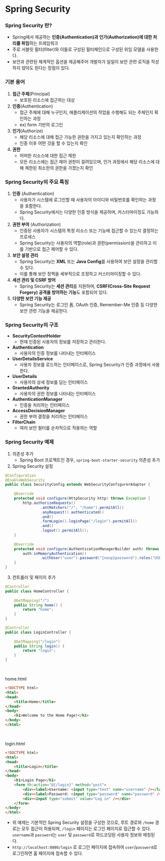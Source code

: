 # Spring Security
### Spring Security 란?
* Spring에서 제공하는 **인증(Authentication)과 인가(Authorization)에 대한 처리를 위임**하는 프레임워크
* 주로 서블릿 필터(filter)와 이들로 구성된 필터체인으로 구성된 위임 모델을 사용한다.
* 보안과 관련된 체계적인 옵션을 제공해주어 개발자가 일일이 보안 관련 로직을 작성하지 않아도 된다는 장점이 있다.
### 기본 용어
1. **접근 주체**(Principal)
    * 보호된 리소스에 접근하는 대상
2. **인증**(Authentication)
    * 접근 주체에 대해 누구인지, 애플리케이션의 작업을 수행해도 되는 주체인지 확인하는 과정
    * ex) form 기반의 로그인
3. **인가**(Authorize)
    * 해당 리소스에 대해 접근 가능한 권한을 가지고 있는지 확인하는 과정
    * 인증 이후 어떤 것을 할 수 있는지 확인
4. **권한**
    * 어떠한 리소스에 대한 접근 제한
    * 모든 리소스에는 접근 제어 권한이 걸려있으며, 인가 과정에서 해당 리소스에 대해 제한된 최소한의 권한을 가졌는지 확인

### Spring Security의 주요 특징
1. **인증** (Authentication)
   * 사용자가 시스템에 로그인할 때 사용자의 아이디와 비밀번호를 확인하는 과정을 포함한다.
   * Spring Security에서는 다양한 인증 방식을 제공하며, 커스터마이징도 가능하다.
2. **권한 부여** (Authorization)
   * 인증된 사용자가 시스템의 특정 리소스 또는 기능에 접근할 수 있는지 결정하는 프로세스
   * Spring Security는 사용자의 역할(role)과 권한(permission)을 관리하고 이를 기반으로 접근 제어할 수 있다.
3. **보안 설정 관리**
   * Spring Security는 **XML** 또는 **Java Config**를 사용하여 보안 설정을 관리할 수 있다.
   * 이를 통해 보안 정책을 세부적으로 조정하고 커스터마이징할 수 있다.
4. **세션 관리 및 CSRF 방어**
   * Spring Security는 **세션 관리**를 지원하며, **CSRF(Cross-Site Request Forgery) 공격을 방어하는 기능**도 포함되어 있다.
5. **다양한 보안 기능 제공**
   * Spring Security는 로그인 폼, OAuth 인증, Remember-Me 인증 등 다양한 보안 관련 기능을 제공한다.

### Spring Security의 구조
* **SecurityContextHolder**
   * 현재 인증된 사용자의 정보를 저장하고 관리한다.
* **Authentication**
   * 사용자의 인증 정보를 나타내는 인터페이스
* **UserDetailsService**
   * 사용자 정보를 로드하는 인터페이스로, Spring Security가 인증 과정에서 사용한다.
* **UserDetails**
   * 사용자의 상세 정보를 담는 인터페이스
* **GrantedAuthority**
   * 사용자의 권한 정보를 나타내는 인터페이스
* **AuthenticationManager**
   * 인증을 처리하는 인터페이스
* **AccessDecisionManager**
   * 권한 부여 결정을 처리하는 인터페이스
* **FilterChain**
   * 여러 보안 필터를 순차적으로 적용하는 역할
### Spring Security 예제
1. 의존성 추가
    * Spring Boot 프로젝트인 경우, `spring-boot-starter-security` 의존성 추가
2. Spring Security 설정
```java
@Configuration
@EnableWebSecurity
public class SecurityConfig extends WebSecurityConfigurerAdapter {
	
	@Override
    protected void configure(HttpSecurity http) throws Exception {
		http.authorizeRequests()
                .antMatchers("/", "/home").permitAll()
                .anyRequest().authenticated()
                .and()
                .formLogin().loginPage("/login").permitAll()
                .and()
                .logout().permitAll();
    }
	
	@Override
    protected void configure(AuthenticationManagerBuilder auth) throws Exception {
		auth.inMemoryAuthentication()
                .withUser("user").password("{noop}password").roles("USER");
    }
}
```
3. 컨트롤러 및 페이지 추가

```java
@Controller
public class HomeController {
	
	@GetMapping("/")
    public String home() {
		return "home";
    }
}

@Controller
public class LoginController {
	
	@GetMapping("/login")
    public String login() {
		return "login";
    }
}
```
<br/>

home.html
```html
<!DOCTYPE html>
<html>
<head>
    <title>Home</title>
</head>
<body>
    <h1>Welcome to the Home Page!</h1>
</body>
</html>

```
<br/>

login.html
```html
<!DOCTYPE html>
<html>
<head>
    <title>Login</title>
</head>
<body>
    <h1>Login Page</h1>
    <form th:action="@{/login}" method="post">
        <div><label>Username: <input type="text" name="username" /></label></div>
        <div><label>Password: <input type="password" name="password" /></label></div>
        <div><input type="submit" value="Log in" /></div>
    </form>
</body>
</html>

```

* 위 예제는 기본적인 Spring Security 설정을 구상한 것으로, 루트 경로와 `/home` 경로는 모두 접근이 허용되며, `/login` 페이지는 로그인 페이지로 접근할 수 있다. `username`과 `password`는 `user` 및 `password`로 하드코딩된 사용자 정보와 매칭된다.
* `http://localhost:8080/login` 로 로그인 페이지에 접속하여 `user`/`password`로 로그인하면 홈 페이지에 접속할 수 있다.
